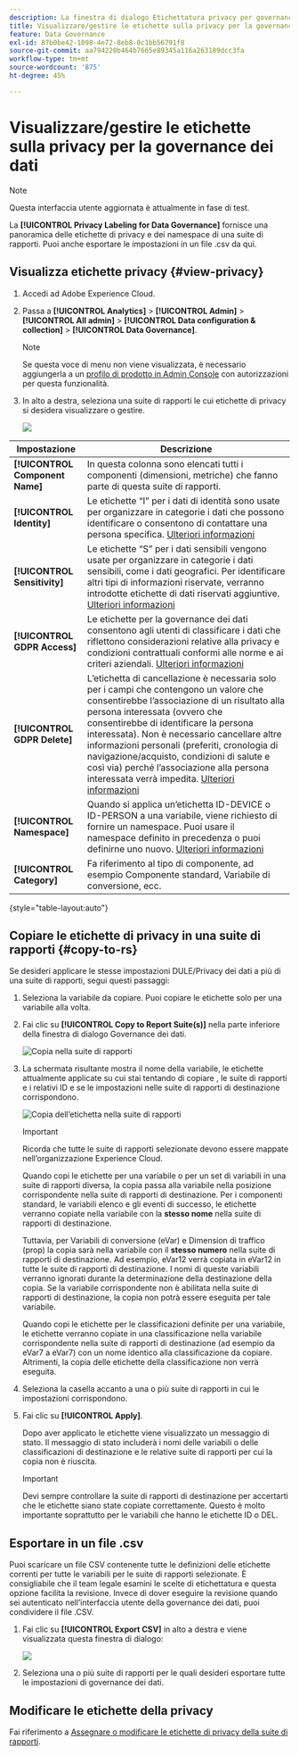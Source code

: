 ```yaml
---
description: La finestra di dialogo Etichettatura privacy per governance dei dati fornisce una panoramica delle etichette di privacy e dei namespace di una suite di rapporti. Puoi anche esportare le impostazioni in un file .csv da qui.
title: Visualizzare/gestire le etichette sulla privacy per la governance dei dati
feature: Data Governance
exl-id: 87b0be42-1098-4e72-8eb8-0c1bb56791f8
source-git-commit: aa794220b464b7665e89345a116a263189dcc3fa
workflow-type: tm+mt
source-wordcount: '875'
ht-degree: 45%

---
```


# Visualizzare/gestire le etichette sulla privacy per la governance dei dati

>[!NOTE]
>
>Questa interfaccia utente aggiornata è attualmente in fase di test.

La **[!UICONTROL Privacy Labeling for Data Governance]** fornisce una panoramica delle etichette di privacy e dei namespace di una suite di rapporti. Puoi anche esportare le impostazioni in un file .csv da qui.

## Visualizza etichette privacy {#view-privacy}

1. Accedi ad Adobe Experience Cloud.
1. Passa a  **[!UICONTROL Analytics]** > **[!UICONTROL Admin]** > **[!UICONTROL All admin]** > **[!UICONTROL Data configuration & collection]** > **[!UICONTROL Data Governance]**.

   >[!NOTE]
   >
   >Se questa voce di menu non viene visualizzata, è necessario aggiungerla a un [profilo di prodotto in Admin Console](https://experienceleague.adobe.com/docs/analytics/admin/admin-console/permissions/product-profile.html?lang=it) con autorizzazioni per questa funzionalità.

1. In alto a destra, seleziona una suite di rapporti le cui etichette di privacy si desidera visualizzare o gestire.

   ![](assets/privacy_labeling.png)

| Impostazione | Descrizione |
| --- | --- |
| **[!UICONTROL Component Name]** | In questa colonna sono elencati tutti i componenti (dimensioni, metriche) che fanno parte di questa suite di rapporti. |
| **[!UICONTROL Identity]** | Le etichette “I” per i dati di identità sono usate per organizzare in categorie i dati che possono identificare o consentono di contattare una persona specifica. [Ulteriori informazioni](https://experienceleague.adobe.com/docs/analytics/admin/data-governance/gdpr-labels.html?lang=en#identity-data-labels) |
| **[!UICONTROL Sensitivity]** | Le etichette “S” per i dati sensibili vengono usate per organizzare in categorie i dati sensibili, come i dati geografici. Per identificare altri tipi di informazioni riservate, verranno introdotte etichette di dati riservati aggiuntive. [Ulteriori informazioni](https://experienceleague.adobe.com/docs/analytics/admin/data-governance/gdpr-labels.html?lang=en#sensitive-data-labels) |
| **[!UICONTROL GDPR Access]** | Le etichette per la governance dei dati consentono agli utenti di classificare i dati che riflettono considerazioni relative alla privacy e condizioni contrattuali conformi alle norme e ai criteri aziendali. [Ulteriori informazioni](https://experienceleague.adobe.com/docs/analytics/admin/data-governance/gdpr-labels.html?lang=en#data-privacy-access-labels) |
| **[!UICONTROL GDPR Delete]** | L’etichetta di cancellazione è necessaria solo per i campi che contengono un valore che consentirebbe l’associazione di un risultato alla persona interessata (ovvero che consentirebbe di identificare la persona interessata). Non è necessario cancellare altre informazioni personali (preferiti, cronologia di navigazione/acquisto, condizioni di salute e così via) perché l’associazione alla persona interessata verrà impedita. [Ulteriori informazioni](https://experienceleague.adobe.com/docs/analytics/admin/data-governance/gdpr-labels.html?lang=en#data-privacy-delete-labels) |
| **[!UICONTROL Namespace]** | Quando si applica un’etichetta ID-DEVICE o ID-PERSON a una variabile, viene richiesto di fornire un namespace. Puoi usare il namespace definito in precedenza o puoi definirne uno nuovo. [Ulteriori informazioni](https://experienceleague.adobe.com/docs/analytics/admin/data-governance/gdpr-labels.html?lang=en#section_F0A47AF8DA384A26BD56032D0ABFD2D7) |
| **[!UICONTROL Category]** | Fa riferimento al tipo di componente, ad esempio Componente standard, Variabile di conversione, ecc. |

{style=&quot;table-layout:auto&quot;}

## Copiare le etichette di privacy in una suite di rapporti  {#copy-to-rs}

Se desideri applicare le stesse impostazioni DULE/Privacy dei dati a più di una suite di rapporti, segui questi passaggi:

1. Seleziona la variabile da copiare. Puoi copiare le etichette solo per una variabile alla volta.
1. Fai clic su **[!UICONTROL Copy to Report Suite(s)]** nella parte inferiore della finestra di dialogo Governance dei dati.

   ![Copia nella suite di rapporti](assets/copy_to_reportsuite.png)

1. La schermata risultante mostra il nome della variabile, le etichette attualmente applicate su cui stai tentando di copiare , le suite di rapporti e i relativi ID e se le impostazioni nelle suite di rapporti di destinazione corrispondono.

   ![Copia dell’etichetta nella suite di rapporti](assets/copy_to_rs.png)

   >[!IMPORTANT]
   >
   >Ricorda che tutte le suite di rapporti selezionate devono essere mappate nell’organizzazione Experience Cloud.

   Quando copi le etichette per una variabile o per un set di variabili in una suite di rapporti diversa, la copia passa alla variabile nella posizione corrispondente nella suite di rapporti di destinazione. Per i componenti standard, le variabili elenco e gli eventi di successo, le etichette verranno copiate nella variabile con la **stesso nome** nella suite di rapporti di destinazione.

   Tuttavia, per Variabili di conversione (eVar) e Dimension di traffico (prop) la copia sarà nella variabile con il **stesso numero** nella suite di rapporti di destinazione. Ad esempio, eVar12 verrà copiata in eVar12 in tutte le suite di rapporti di destinazione. I nomi di queste variabili verranno ignorati durante la determinazione della destinazione della copia. Se la variabile corrispondente non è abilitata nella suite di rapporti di destinazione, la copia non potrà essere eseguita per tale variabile.

   Quando copi le etichette per le classificazioni definite per una variabile, le etichette verranno copiate in una classificazione nella variabile corrispondente nella suite di rapporti di destinazione (ad esempio da eVar7 a eVar7) con un nome identico alla classificazione da copiare. Altrimenti, la copia delle etichette della classificazione non verrà eseguita.

1. Seleziona la casella accanto a una o più suite di rapporti in cui le impostazioni corrispondono.
1. Fai clic su **[!UICONTROL Apply]**.

   Dopo aver applicato le etichette viene visualizzato un messaggio di stato. Il messaggio di stato includerà i nomi delle variabili o delle classificazioni di destinazione e le relative suite di rapporti per cui la copia non è riuscita.

   >[!IMPORTANT]
   >
   >Devi sempre controllare la suite di rapporti di destinazione per accertarti che le etichette siano state copiate correttamente. Questo è molto importante soprattutto per le variabili che hanno le etichette ID o DEL.

## Esportare in un file .csv

Puoi scaricare un file CSV contenente tutte le definizioni delle etichette correnti per tutte le variabili per le suite di rapporti selezionate. È consigliabile che il team legale esamini le scelte di etichettatura e questa opzione facilita la revisione. Invece di dover eseguire la revisione quando sei autenticato nell’interfaccia utente della governance dei dati, puoi condividere il file .CSV.

1. Fai clic su **[!UICONTROL Export CSV]** in alto a destra e viene visualizzata questa finestra di dialogo:

   ![](assets/export_csv.png)

1. Seleziona una o più suite di rapporti per le quali desideri esportare tutte le impostazioni di governance dei dati.

## Modificare le etichette della privacy

Fai riferimento a [Assegnare o modificare le etichette di privacy della suite di rapporti](/help/admin/c-data-governance/data-labeling/gdpr-setup-reportsuite.md).

